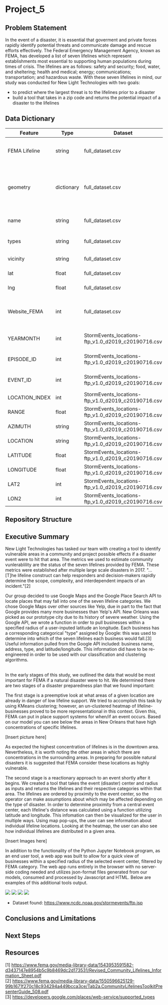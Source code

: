# Project_5

## Problem Statement

In the event of a disaster, it is essential that goverment and private forces rapidly identify potential threats and communicate damage and rescue efforts effectively. The Federal Emergency Management Agency, known as FEMA, has developed a list of seven lifelines which represent establishments most essential to supporting human populations during times of crisis. The lifelines are as follows: safety and security; food, water, and sheltering; health and medical; energy; communications; transportation; and hazardous waste. With these seven lifelines in mind, our study was conducted for New Light Technologies with two goals:

  - to predict where the largest threat is to the lifelines prior to a disaster
  - build a tool that takes in a zip code and returns the potential impact of a disaster to the lifelines

## Data Dictionary
|Feature|Type|Dataset|Description|
|-------|----|-------|-----------|
|FEMA Lifeline|string|full_dataset.csv|Description of one of FEMA's seven lifelines.|
|geometry|dictionary|full_dataset.csv|Multiple variations on latitude and Longitude information about a location.|
|name|string|full_dataset.csv|Name of business or location.|
|types|string|full_dataset.csv|Google categorical type.|
|vicinity|string|full_dataset.csv|Address of location.|
|lat|float|full_dataset.csv|Latitude of location.|
|lng|float|full_dataset.csv|Longitude of location.|
|Website_FEMA|int|full_dataset.csv|Numeric representation FEMA categorical lifelines.|
|YEARMONTH|int|StormEvents_locations-ftp_v1.0_d2019_c20190716.csv|Year and month of storm event.|
|EPISODE_ID|int|StormEvents_locations-ftp_v1.0_d2019_c20190716.csv|Episode identifying number.|
|EVENT_ID|int|StormEvents_locations-ftp_v1.0_d2019_c20190716.csv|Event identifying number.|
|LOCATION_INDEX|int|StormEvents_locations-ftp_v1.0_d2019_c20190716.csv|?|
|RANGE|float|StormEvents_locations-ftp_v1.0_d2019_c20190716.csv|?|
|AZIMUTH|string|StormEvents_locations-ftp_v1.0_d2019_c20190716.csv|?|
|LOCATION|string|StormEvents_locations-ftp_v1.0_d2019_c20190716.csv|City of event.|
|LATITUDE|float|StormEvents_locations-ftp_v1.0_d2019_c20190716.csv|?|
|LONGITUDE|float|StormEvents_locations-ftp_v1.0_d2019_c20190716.csv|?|
|LAT2|int|StormEvents_locations-ftp_v1.0_d2019_c20190716.csv|?|
|LON2|int|StormEvents_locations-ftp_v1.0_d2019_c20190716.csv|?|

## Repository Structure


## Executive Summary  

New Light Technologies has tasked our team with creating a tool to identify vulnerable areas in a community and project possible effects if a disaster event were to hit that area. The metrics we used to estimate community vunlerablility are the status of the seven lifelines provided by FEMA. These metrics were established after multiple large scale disasters in 2017. "...[T]he lifeline construct can help responders and decision-makers rapidly determine the scope, complexity, and
interdependent impacts of an incident."[2]   

Our group decided to use Google Maps and the Google Place Search API to locate places that may fall into one of the seven lifeline categories. We chose Google Maps over other sources like Yelp, due in part to the fact that Google provides many more businesses than Yelp's API. New Orleans was picked as our prototype city due to its history of severe weather. Using the Google API, we wrote a function in order to pull businesses within a specified radius of a user-inputed latitude an longitude. Each business has a corresponding categorical "type" assigned by Google: this was used to determine into which of the seven lifelines each business would fall.[3] Useful information pulled from the Google API included: business name, address, type, and latitude/longitude. This information did have to be re-engineered in order to be used with our classification and clustering algorithms.\
<br/>

In the early stages of this study, we outlined the data that would be most important for FEMA if a natural disaster were to hit. We determined there are two stages of a disaster preparedness plan that we found important:

The first stage is a preemptive look at what areas of a given location are already in danger of low lifeline support. We tried to accomplish this task by using KMeans clustering; however, an un-clustered heatmap of lifeline-businesses proved to be more representational in this context. Given this, FEMA can put in place support systems for when/if an event occurs. Based on our model you can see below the areas in New Orleans that have high concentrations of specific lifelines.

[Insert picture here]  

As expected the highest concentration of lifelines is in the downtown area. Nevertheless, it is worth noting the other areas in which there are concentrations in the surrounding areas. In preparing for possible natural disasters it is suggested that FEMA consider these locations as highly vulnerable.

The second stage is a reactionary approach to an event shortly after it begins. We created a tool that takes the event (disaster) center and radius as inputs and returns the lifelines and their respective categories within that area. The lifelines are ordered by proximity to the event center, so the operator can make assumptions about which may be affected depending on the type of disaster. In order to determine proximity from a central event center, each lifeline's distance was calculated using a function utilizing latitude and longitude. This infomation can then be visualized for the user in multiple ways. Using map pop-ups, the user can see information about individual lifeline locations. Looking at the heatmap, the user can also see how individual lifelines are distributed in a given area.

[Insert Images here]  

In addition to the functionality of the Python Jupyter Notebook program, as an end user tool, a web app was built to allow for a quick view of businesses within a specified radius of the selected event center, filtered by FEMA category. The web app runs entirely in the browser with no server-side coding needed and utilizes json-format files generated from our models, consumed and processed by Javascript and HTML. Below are examples of this additional tools output.

![](./images/P5_ss2.png) ![](./images/P5_ss3.png) ![](./images/P5_ss4.png) ![](./images/P5_ss5.png) 


- Dataset found: https://www.ncdc.noaa.gov/stormevents/ftp.jsp

## Conclusions and Limitations


## Next Steps


## Resources
[1] https://www.fema.gov/media-library-data/1543953591582-d3437147e8954b5c9b8469dc2d173531/Revised_Community_Lifelines_Information_Sheet.pdf  
[2] https://www.fema.gov/media-library-data/1550596625129-99b1671f270c18c934294a449bcca3ce/Tab2a.CommunityLifelinesToolkitPresenterGuide_508.pdf  
[3] https://developers.google.com/places/web-service/supported_types  
